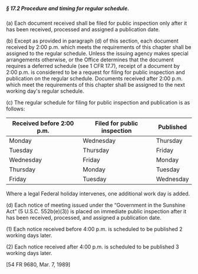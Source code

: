 ##### § 17.2 Procedure and timing for regular schedule. #####

(a) Each document received shall be filed for public inspection only after it has been received, processed and assigned a publication date.

(b) Except as provided in paragraph (d) of this section, each document received by 2:00 p.m. which meets the requirements of this chapter shall be assigned to the regular schedule. Unless the issuing agency makes special arrangements otherwise, or the Office determines that the document requires a deferred schedule (see 1 CFR 17.7), receipt of a document by 2:00 p.m. is considered to be a request for filing for public inspection and publication on the regular schedule. Documents received after 2:00 p.m. which meet the requirements of this chapter shall be assigned to the next working day's regular schedule.

(c) The regular schedule for filing for public inspection and publication is as follows:

|Received before 2:00 p.m.|Filed for public inspection|Published|
|-------------------------|---------------------------|---------|
|         Monday          |         Wednesday         |Thursday |
|         Tuesday         |         Thursday          | Friday  |
|        Wednesday        |          Friday           | Monday  |
|        Thursday         |          Monday           | Tuesday |
|         Friday          |          Tuesday          |Wednesday|

Where a legal Federal holiday intervenes, one additional work day is added.

(d) Each notice of meeting issued under the “Government in the Sunshine Act” (5 U.S.C. 552b(e)(3)) is placed on immediate public inspection after it has been received, processed, and assigned a publication date.

(1) Each notice received before 4:00 p.m. is scheduled to be published 2 working days later.

(2) Each notice received after 4:00 p.m. is scheduled to be published 3 working days later.

[54 FR 9680, Mar. 7, 1989]
